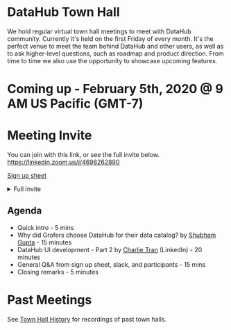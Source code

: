 # DataHub Town Hall

We hold regular virtual town hall meetings to meet with DataHub community. 
Currently it's held on the first Friday of every month.
It's the perfect venue to meet the team behind DataHub and other users, as well as to ask higher-level questions, such as roadmap and product direction.
From time to time we also use the opportunity to showcase upcoming features.

# Coming up - February 5th, 2020 @ 9 AM US Pacific (GMT-7)

# Meeting Invite

You can join with this link, or see the full invite below. https://linkedin.zoom.us/j/4698262890

[Sign up sheet](https://docs.google.com/spreadsheets/d/1hCTFQZnhYHAPa-DeIfyye4MlwmrY7GF4hBds5pTZJYM/)

<details>
  <summary>Full Invite</summary>

```
Nagarjuna Kanamarlapudi is inviting you to a scheduled Zoom meeting.

Topic: DataHub Town Hall
Time: Dec 4, 2020 09:00 AM Pacific Time (US and Canada)

Join Zoom Meeting
https://linkedin.zoom.us/j/4698262890

Meeting ID: 469 826 2890
One tap mobile
+16699006833,,4698262890# US (San Jose)
+12532158782,,4698262890# US (Tacoma)

Dial by your location
        +1 669 900 6833 US (San Jose)
        +1 253 215 8782 US (Tacoma)
        +1 346 248 7799 US (Houston)
        +1 301 715 8592 US (Washington D.C)
        +1 312 626 6799 US (Chicago)
        +1 646 558 8656 US (New York)
        877 853 5247 US Toll-free
        888 788 0099 US Toll-free
        833 548 0276 US Toll-free
        833 548 0282 US Toll-free
Meeting ID: 469 826 2890
Find your local number: https://linkedin.zoom.us/u/acUYmEapPd

Join by SIP
4698262890@zoomcrc.com

Join by H.323
162.255.37.11 (US West)
162.255.36.11 (US East)
221.122.88.195 (China)
115.114.131.7 (India Mumbai)
115.114.115.7 (India Hyderabad)
213.19.144.110 (Amsterdam Netherlands)
213.244.140.110 (Germany)
103.122.166.55 (Australia)
209.9.211.110 (Hong Kong SAR)
64.211.144.160 (Brazil)
69.174.57.160 (Canada)
207.226.132.110 (Japan)
Meeting ID: 469 826 2890

Join by Skype for Business
https://linkedin.zoom.us/skype/4698262890

```

</details>

## Agenda

- Quick intro - 5 mins
- Why did Grofers choose DataHub for their data catalog? by [Shubham Gupta](https://www.linkedin.com/in/shubhamg931/) - 15 minutes
- DataHub UI development - Part 2 by [Charlie Tran](https://www.linkedin.com/in/charlie-tran/) (LinkedIn) - 20 minutes
- General Q&A from sign up sheet, slack, and participants - 15 mins
- Closing remarks - 5 minutes

# Past Meetings

See [Town Hall History](townhall-history.md) for recordings of past town halls.
